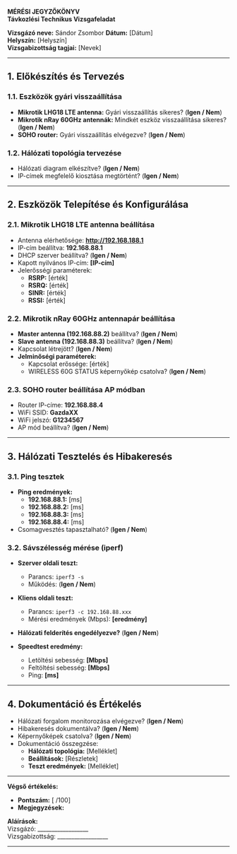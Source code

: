 **MÉRÉSI JEGYZŐKÖNYV**  
**Távkozlési Technikus Vizsgafeladat**  

**Vizsgázó neve:** Sándor Zsombor
**Dátum:** [Dátum]  
**Helyszín:** [Helyszín]  
**Vizsgabizottság tagjai:** [Nevek]  

---

## **1. Előkészítés és Tervezés**

### **1.1. Eszközök gyári visszaállítása**

- **Mikrotik LHG18 LTE antenna:** Gyári visszaállítás sikeres? (**Igen / Nem**)
- **Mikrotik nRay 60GHz antennák:** Mindkét eszköz visszaállítása sikeres? (**Igen / Nem**)
- **SOHO router:** Gyári visszaállítás elvégezve? (**Igen / Nem**)

### **1.2. Hálózati topológia tervezése**

- Hálózati diagram elkészítve? (**Igen / Nem**)
- IP-címek megfelelő kiosztása megtörtént? (**Igen / Nem**)

---

## **2. Eszközök Telepítése és Konfigurálása**

### **2.1. Mikrotik LHG18 LTE antenna beállítása**

- Antenna elérhetősége: **http://192.168.188.1**
- IP-cím beállítva: **192.168.88.1**
- DHCP szerver beállítva? (**Igen / Nem**)
- Kapott nyilvános IP-cím: **[IP-cím]**
- Jelerősségi paraméterek:
  - **RSRP:** [érték]
  - **RSRQ:** [érték]
  - **SINR:** [érték]
  - **RSSI:** [érték]

### **2.2. Mikrotik nRay 60GHz antennapár beállítása**

- **Master antenna (192.168.88.2)** beállítva? (**Igen / Nem**)
- **Slave antenna (192.168.88.3)** beállítva? (**Igen / Nem**)
- Kapcsolat létrejött? (**Igen / Nem**)
- **Jelminőségi paraméterek:**
  - Kapcsolat erőssége: [érték]
  - WIRELESS 60G STATUS képernyőkép csatolva? (**Igen / Nem**)

### **2.3. SOHO router beállítása AP módban**

- Router IP-címe: **192.168.88.4**
- WiFi SSID: **GazdaXX**
- WiFi jelszó: **G1234567**
- AP mód beállítva? (**Igen / Nem**)

---

## **3. Hálózati Tesztelés és Hibakeresés**

### **3.1. Ping tesztek**

- **Ping eredmények:**
  - **192.168.88.1:** [ms]
  - **192.168.88.2:** [ms]
  - **192.168.88.3:** [ms]
  - **192.168.88.4:** [ms]
- Csomagvesztés tapasztalható? (**Igen / Nem**)

### **3.2. Sávszélesség mérése (iperf)**

- **Szerver oldali teszt:**  
  - Parancs: `iperf3 -s`
  - Működés: (**Igen / Nem**)

- **Kliens oldali teszt:**  
  - Parancs: `iperf3 -c 192.168.88.xxx`
  - Mérési eredmények (Mbps): **[eredmény]**

- **Hálózati felderítés engedélyezve?** (**Igen / Nem**)

- **Speedtest eredmény:**  
  - Letöltési sebesség: **[Mbps]**
  - Feltöltési sebesség: **[Mbps]**
  - Ping: **[ms]**

---

## **4. Dokumentáció és Értékelés**

- Hálózati forgalom monitorozása elvégezve? (**Igen / Nem**)
- Hibakeresés dokumentálva? (**Igen / Nem**)
- Képernyőképek csatolva? (**Igen / Nem**)
- Dokumentáció összegzése:
  - **Hálózati topológia:** [Melléklet]
  - **Beállítások:** [Részletek]
  - **Teszt eredmények:** [Melléklet]

---

**Végső értékelés:**
- **Pontszám:** [ /100]
- **Megjegyzések:**

**Aláírások:**  
Vizsgázó: __________________  
Vizsgabizottság: __________________  

---


